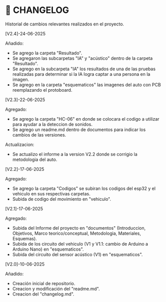 # 📜 CHANGELOG
Historial de cambios relevantes realizados en el proyecto.

[V2.4]-24-06-2025

Añadido:
- Se agrego la carpeta "Resultado".
- Se agregaron las subcarpetas "IA" y "acústico" dentro de la carpeta "Resultado".
- Se agrego en la subcarpeta "IA" los resultados de una de las pruebas realizadas para determinar si la IA logra captar a una persona en la imagen.
- Se agrego en la carpeta "esquematicos" las imagenes del auto con PCB reemplazando el protoboard.

[V2.3]-22-06-2025

Agregado:
- Se agrego la carpeta "HC-06" en donde se colocara el codigo a utilizar para ayudar a la deteccion de sonidos.
- Se agrego un readme.md dentro de documentos para indicar los cambios de las versiones.

Actualizacion:
- Se actualizo el informe a la version V2.2 donde se corrigio la metodologia del auto.

[V2.2]-17-06-2025

Agregado:
- Se agrego la carpeta "Codigos" se subiran los codigos del esp32 y el vehiculo en sus respectivas carpetas.
- Subida de codigo del movimiento en "vehiculo".

[V2.1]-17-06-2025

Agregado:
- Subida del Informe del proyecto en "documentos" (Introduccion, Objetivos, Marco teorico/conceptual, Metodologia, Materiales, Esquemas).
- Subida de los circuito del vehiculo (V1 y V1.1: cambio de Arduino a Arduino Nano) en "esquematicos".
- Subida del circuito del sensor acústico (V1) en "esquematicos".

[V2.0]-10-06-2025

Añadido:
- Creación inicial de repositorio.
- Creacion y modificación del "readme.md".
- Creacion del "changelog.md".
